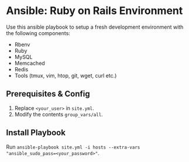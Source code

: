 # Ansible: Ruby on Rails Environment
Use this ansible playbook to setup a fresh development environment with the following components:

* Rbenv
* Ruby
* MySQL
* Memcached
* Redis
* Tools (tmux, vim, htop, git, wget, curl etc.)

## Prerequisites & Config
1. Replace `<your_user>` in ```site.yml```.
2. Modify the contents ```group_vars/all```.


## Install Playbook

Run ```ansible-playbook site.yml -i hosts --extra-vars "ansible_sudo_pass=<your_password>"```.
